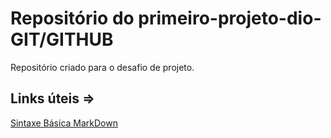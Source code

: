 # Repositório do primeiro-projeto-dio-GIT/GITHUB
Repositório criado para o desafio de projeto.

## Links úteis =>
[Sintaxe Básica MarkDown](https://www.markdownguide.org/basic-syntax/)
